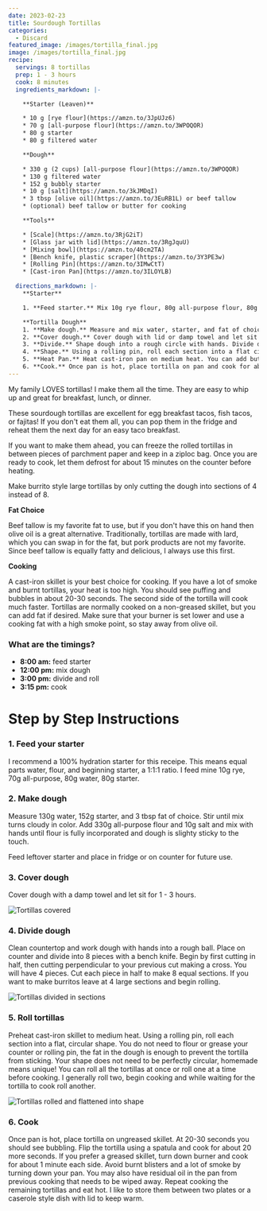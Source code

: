 ```yaml
---
date: 2023-02-23
title: Sourdough Tortillas
categories:
  - Discard
featured_image: /images/tortilla_final.jpg
image: /images/tortilla_final.jpg
recipe:
  servings: 8 tortillas
  prep: 1 - 3 hours
  cook: 8 minutes
  ingredients_markdown: |-

    **Starter (Leaven)**

    * 10 g [rye flour](https://amzn.to/3JpUJz6)
    * 70 g [all-purpose flour](https://amzn.to/3WPOQOR)
    * 80 g starter
    * 80 g filtered water

    **Dough**

    * 330 g (2 cups) [all-purpose flour](https://amzn.to/3WPOQOR)
    * 130 g filtered water
    * 152 g bubbly starter
    * 10 g [salt](https://amzn.to/3kJMDqI)
    * 3 tbsp [olive oil](https://amzn.to/3EuRB1L) or beef tallow
    * (optional) beef tallow or butter for cooking

    **Tools**

    * [Scale](https://amzn.to/3RjG2iT)
    * [Glass jar with lid](https://amzn.to/3RgJquU)
    * [Mixing bowl](https://amzn.to/40cm2TA)
    * [Bench knife, plastic scraper](https://amzn.to/3Y3PE3w)
    * [Rolling Pin](https://amzn.to/3IMwCtT)
    * [Cast-iron Pan](https://amzn.to/3ILOYLB)

  directions_markdown: |-
    **Starter**

    1. **Feed starter.** Mix 10g rye flour, 80g all-purpose flour, 80g starter, 80g filtered water.

    **Tortilla Dough**
    1. **Make dough.** Measure and mix water, starter, and fat of choice in a mixing bowl until fully combined. Measure flour and salt and add to wet mixture. Work with hands until flour is incorporated in dough and slightly sticky.
    2. **Cover dough.** Cover dough with lid or damp towel and let sit for 1 - 3 hours.
    3. **Divide.** Shape dough into a rough circle with hands. Divide dough using bench scraper into 8 equal pie sections.
    4. **Shape.** Using a rolling pin, roll each section into a flat circular tortilla shape.
    5. **Heat Pan.** Heat cast-iron pan on medium heat. You can add butter or beef tallow for cooking but it isn't required. If you do, reduce heat of pan and cook a little longer to avoid smoking.
    6. **Cook.** Once pan is hot, place tortilla on pan and cook for about 30 seconds each side until brown and bubbles form. Repeat with remaining 7 tortillas.
---
```


My family LOVES tortillas! I make them all the time. They are easy to whip up and great for breakfast, lunch, or dinner.

These sourdough tortillas are excellent for egg breakfast tacos, fish tacos, or fajitas! If you don't eat them all, you can pop them in the fridge and reheat them the next day for an easy taco breakfast.

If you want to make them ahead, you can freeze the rolled tortillas in between pieces of parchment paper and keep in a ziploc bag. Once you are ready to cook, let them defrost for about 15 minutes on the counter before heating.

Make burrito style large tortillas by only cutting the dough into sections of 4 instead of 8.

**Fat Choice**

Beef tallow is my favorite fat to use, but if you don't have this on hand then olive oil is a great alternative. Traditionally, tortillas are made with lard, which you can swap in for the fat, but pork products are not my favorite. Since beef tallow is equally fatty and delicious, I always use this first.

**Cooking**

A cast-iron skillet is your best choice for cooking. If you have a lot of smoke and burnt tortillas, your heat is too high. You should see puffing and bubbles in about 20-30 seconds. The second side of the tortilla will cook much faster. Tortillas are normally cooked on a non-greased skillet, but you can add fat if desired. Make sure that your burner is set lower and use a cooking fat with a high smoke point, so stay away from olive oil.

### What are the timings?

- **8:00 am:** feed starter
- **12:00 pm:** mix dough
- **3:00 pm:** divide and roll
- **3:15 pm:** cook

# Step by Step Instructions

### 1. Feed your starter

I recommend a 100% hydration starter for this receipe. This means equal parts water, flour, and beginning starter, a 1:1:1 ratio. I feed mine 10g rye, 70g all-purpose, 80g water, 80g starter.

### 2. Make dough

Measure 130g water, 152g starter, and 3 tbsp fat of choice. Stir until mix turns cloudy in color. Add 330g all-purpose flour and 10g salt and mix with hands until flour is fully incorporated and dough is slighty sticky to the touch.

Feed leftover starter and place in fridge or on counter for future use.

### 3. Cover dough

Cover dough with a damp towel and let sit for 1 - 3 hours.

![Tortillas covered](/images/tortilla_ball.jpg)

### 4. Divide dough

Clean countertop and work dough with hands into a rough ball. Place on counter and divide into 8 pieces with a bench knife. Begin by first cutting in half, then cutting perpendicular to your previous cut making a cross. You will have 4 pieces. Cut each piece in half to make 8 equal sections. If you want to make burritos leave at 4 large sections and begin rolling.

![Tortillas divided in sections](/images/tortilla_divide.jpg)

### 5. Roll tortillas

Preheat cast-iron skillet to medium heat. Using a rolling pin, roll each section into a flat, circular shape. You do not need to flour or grease your counter or rolling pin, the fat in the dough is enough to prevent the tortilla from sticking. Your shape does not need to be perfectly circular, homemade means unique! You can roll all the tortillas at once or roll one at a time before cooking. I generally roll two, begin cooking and while waiting for the tortilla to cook roll another.

![Tortillas rolled and flattened into shape](/images/tortilla_roll.jpg)

### 6. Cook

Once pan is hot, place tortilla on ungreased skillet. At 20-30 seconds you should see bubbling. Flip the tortilla using a spatula and cook for about 20 more seconds. If you prefer a greased skillet, turn down burner and cook for about 1 minute each side. Avoid burnt blisters and a lot of smoke by turning down your pan. You may also have residual oil in the pan from previous cooking that needs to be wiped away. Repeat cooking the remaining tortillas and eat hot. I like to store them between two plates or a caserole style dish with lid to keep warm.
